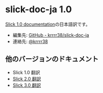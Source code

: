 slick-doc-ja 1.0
================

[Slick 1.0 documentation](http://slick.typesafe.com/doc/1.0.0/)の日本語訳です。

- 編集先: [GitHub - krrrr38/slick-doc-ja](https://github.com/krrrr38/slick-doc-ja)
- 連絡先: [@krrrr38](https://twitter.com/krrrr38)


他のバージョンのドキュメント
---------------------------
- Slick 1.0 翻訳
- [Slick 2.0 翻訳](http://krrrr38.github.io/slick-doc-ja/v2.0.out/slick-doc-ja+2.0.html)
- [Slick 3.0 翻訳](http://krrrr38.github.io/slick-doc-ja/v3.0.out/slick-doc-ja+3.0.html)
